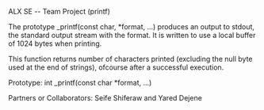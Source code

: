 ALX SE -- Team Project (printf)

The prototype _printf(const char, *format, ...) produces an output to stdout, the standard output stream with
the format. It is written to use a local buffer of 1024 bytes when printing.

This function returns number of characters printed (excluding the null byte used at the end of strings),
ofcourse after a successful execution.

Prototype: int _printf(const char *format, ...)

Partners or Collaborators:
Seife Shiferaw and Yared Dejene
